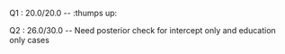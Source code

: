 Q1 :  20.0/20.0  -- :thumps up:

Q2 :  26.0/30.0  -- Need posterior check for intercept only and education only cases
